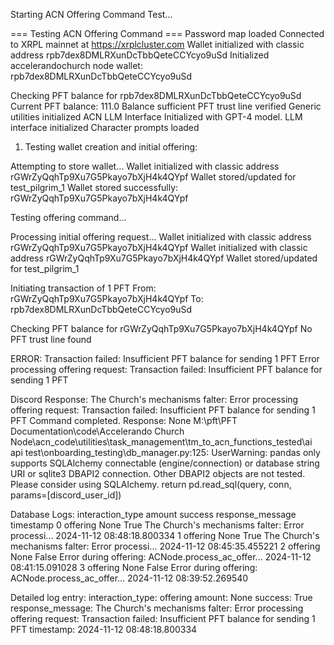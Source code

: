 Starting ACN Offering Command Test...

=== Testing ACN Offering Command ===
Password map loaded
Connected to XRPL mainnet at https://xrplcluster.com
Wallet initialized with classic address rpb7dex8DMLRXunDcTbbQeteCCYcyo9uSd
Initialized accelerandochurch node wallet: rpb7dex8DMLRXunDcTbbQeteCCYcyo9uSd

Checking PFT balance for rpb7dex8DMLRXunDcTbbQeteCCYcyo9uSd
Current PFT balance: 111.0
Balance sufficient
PFT trust line verified
Generic utilities initialized
ACN LLM Interface Initialized with GPT-4 model.
LLM interface initialized
Character prompts loaded

1. Testing wallet creation and initial offering:

Attempting to store wallet...
Wallet initialized with classic address rGWrZyQqhTp9Xu7G5Pkayo7bXjH4k4QYpf
Wallet stored/updated for test_pilgrim_1
Wallet stored successfully: rGWrZyQqhTp9Xu7G5Pkayo7bXjH4k4QYpf

Testing offering command...

Processing initial offering request...
Wallet initialized with classic address rGWrZyQqhTp9Xu7G5Pkayo7bXjH4k4QYpf
Wallet initialized with classic address rGWrZyQqhTp9Xu7G5Pkayo7bXjH4k4QYpf
Wallet stored/updated for test_pilgrim_1

Initiating transaction of 1 PFT
From: rGWrZyQqhTp9Xu7G5Pkayo7bXjH4k4QYpf
To: rpb7dex8DMLRXunDcTbbQeteCCYcyo9uSd

Checking PFT balance for rGWrZyQqhTp9Xu7G5Pkayo7bXjH4k4QYpf
No PFT trust line found

ERROR: Transaction failed: Insufficient PFT balance for sending 1 PFT
Error processing offering request: Transaction failed: Insufficient PFT balance for sending 1 PFT

Discord Response: The Church's mechanisms falter: Error processing offering request: Transaction failed: Insufficient PFT balance for sending 1 PFT
Command completed. Response: None
M:\pft\PFT Documentation\code\Accelerando Church Node\acn_code\utilities\task_management\tm_to_acn_functions_tested\ai api test\onboarding_testing\db_manager.py:125: UserWarning: pandas only supports SQLAlchemy connectable (engine/connection) or database string URI or sqlite3 DBAPI2 connection. Other DBAPI2 objects are not tested. Please consider using SQLAlchemy.
  return pd.read_sql(query, conn, params=[discord_user_id])

Database Logs:
  interaction_type amount  success                                   response_message                  timestamp
0         offering   None     True  The Church's mechanisms falter: Error processi... 2024-11-12 08:48:18.800334
1         offering   None     True  The Church's mechanisms falter: Error processi... 2024-11-12 08:45:35.455221
2         offering   None    False  Error during offering: ACNode.process_ac_offer... 2024-11-12 08:41:15.091028
3         offering   None    False  Error during offering: ACNode.process_ac_offer... 2024-11-12 08:39:52.269540

Detailed log entry:
interaction_type: offering
amount: None
success: True
response_message: The Church's mechanisms falter: Error processing offering request: Transaction failed: Insufficient PFT balance for sending 1 PFT
timestamp: 2024-11-12 08:48:18.800334